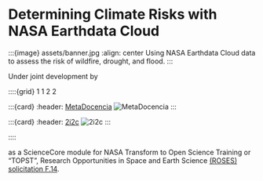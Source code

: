 # Determining Climate Risks with NASA Earthdata Cloud

:::{image} assets/banner.jpg
:align: center
Using NASA Earthdata Cloud data to assess the risk of wildfire, drought, and flood.
:::

Under joint development by

::::{grid} 1 1 2 2

:::{card}
:header: [MetaDocencia](https://www.metadocencia.org/)
![MetaDocencia](assets/MD_logo.png)
:::

:::{card}
:header: [2i2c](https://2i2c.org)
![2i2c](assets/2i2c_logo.png)
:::

::::

as a ScienceCore module for NASA Transform to Open Science Training or “TOPST”, Research Opportunities in Space and Earth Science [(ROSES) solicitation F.14](https://nspires.nasaprs.com/external/viewrepositorydocument/cmdocumentid=860824/solicitationId=%7BAB776446-03A8-4C24-845D-2E5A2ADA2D5A%7D/viewSolicitationDocument=1/F.14_TOPST_Amend46.pdf).
